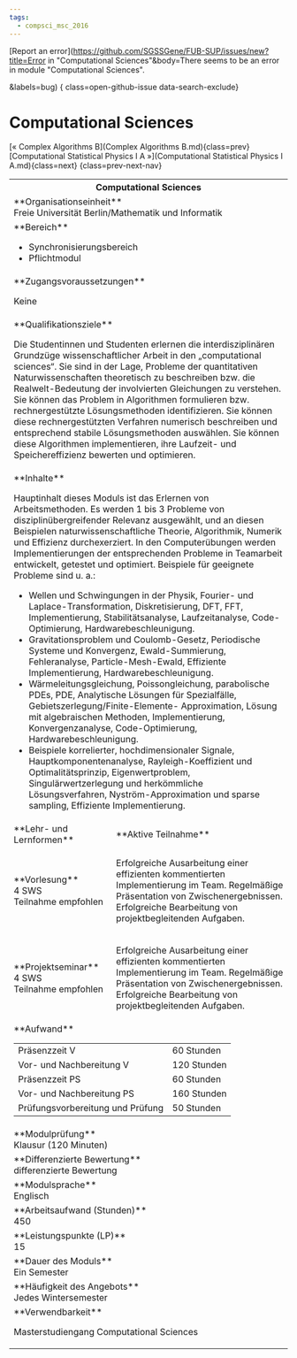 ```yaml
---
tags:
  - compsci_msc_2016
---
```

[Report an error](https://github.com/SGSSGene/FUB-SUP/issues/new?title=Error in "Computational Sciences"&body=There seems to be an error in module "Computational Sciences".

<Describe here a slightly more detailed description of what is wrong>&labels=bug)
{ class=open-github-issue data-search-exclude}

# Computational Sciences

[« Complex Algorithms B](Complex Algorithms B.md){class=prev}
[Computational Statistical Physics I A »](Computational Statistical Physics I A.md){class=next}
{class=prev-next-nav}

<table markdown id="moduledesc">
<tr markdown class="moduledesc_head"><th colspan="2">Computational Sciences </th></tr>
<tr markdown><td colspan="2">**Organisationseinheit**   <br>Freie Universität Berlin/Mathematik und Informatik</td></tr>

<tr markdown><td colspan="2">**Bereich**<br>


- Synchronisierungsbereich
- Pflichtmodul

</td></tr>

<tr markdown><td colspan="2">**Zugangsvoraussetzungen** <br>

Keine


</td></tr>
<tr markdown><td colspan="2">**Qualifikationsziele**    <br>

Die Studentinnen und Studenten erlernen die interdisziplinären Grundzüge
wissenschaftlicher Arbeit in den „computational sciences“. Sie sind in der
Lage, Probleme der quantitativen Naturwissenschaften theoretisch zu
beschreiben bzw. die Realwelt-Bedeutung der involvierten Gleichungen zu
verstehen. Sie können das Problem in Algorithmen formulieren bzw.
rechnergestützte Lösungsmethoden identifizieren. Sie können diese
rechnergestützten Verfahren numerisch beschreiben und entsprechend stabile
Lösungsmethoden auswählen. Sie können diese Algorithmen implementieren, ihre
Laufzeit- und Speichereffizienz bewerten und optimieren.


</td></tr>
<tr markdown><td colspan="2">**Inhalte**                <br>

Hauptinhalt dieses Moduls ist das Erlernen von Arbeitsmethoden. Es werden 1
bis 3 Probleme von disziplinübergreifender Relevanz ausgewählt, und an
diesen Beispielen naturwissenschaftliche Theorie, Algorithmik, Numerik und
Effizienz durchexerziert. In den Computerübungen werden Implementierungen
der entsprechenden Probleme in Teamarbeit entwickelt, getestet und
optimiert. Beispiele für geeignete Probleme sind u. a.:

- Wellen und Schwingungen in der Physik, Fourier- und
  Laplace-Transformation, Diskretisierung, DFT, FFT, Implementierung,
  Stabilitätsanalyse, Laufzeitanalyse, Code- Optimierung,
  Hardwarebeschleunigung.
- Gravitationsproblem und Coulomb-Gesetz, Periodische Systeme und
  Konvergenz, Ewald-Summierung, Fehleranalyse, Particle-Mesh-Ewald,
  Effiziente Implementierung, Hardwarebeschleunigung.
- Wärmeleitungsgleichung, Poissongleichung, parabolische PDEs, PDE,
  Analytische Lösungen für Spezialfälle, Gebietszerlegung/Finite-Elemente-
  Approximation, Lösung mit algebraischen Methoden, Implementierung,
  Konvergenzanalyse, Code-Optimierung, Hardwarebeschleunigung.
- Beispiele korrelierter, hochdimensionaler Signale,
  Hauptkomponentenanalyse, Rayleigh-Koeffizient und Optimalitätsprinzip,
  Eigenwertproblem, Singulärwertzerlegung und herkömmliche Lösungsverfahren,
  Nyström-Approximation und sparse sampling, Effiziente Implementierung.


</td></tr>

<tr markdown><td>**Lehr- und Lernformen**</td><td>**Aktive Teilnahme**</td></tr>
<tr markdown><td> **Vorlesung** <br>4 SWS <br> Teilnahme empfohlen</td><td>

Erfolgreiche Ausarbeitung einer effizienten kommentierten Implementierung im Team. Regelmäßige Präsentation von Zwischenergebnissen. Erfolgreiche Bearbeitung von projektbegleitenden Aufgaben.
</td></tr>
<tr markdown><td> **Projektseminar** <br>4 SWS <br> Teilnahme empfohlen</td><td>

Erfolgreiche Ausarbeitung einer effizienten kommentierten Implementierung im Team. Regelmäßige Präsentation von Zwischenergebnissen. Erfolgreiche Bearbeitung von projektbegleitenden Aufgaben.
</td></tr>
<tr markdown><td colspan="2">**Aufwand**                <br>
<table class="aufwand_table">
<tr><td>Präsenzzeit V</td><td>60 Stunden</td></tr>
<tr><td>Vor- und Nachbereitung V</td><td>120 Stunden</td></tr>
<tr><td>Präsenzzeit PS</td><td>60 Stunden</td></tr>
<tr><td>Vor- und Nachbereitung PS</td><td>160 Stunden</td></tr>
<tr><td>Prüfungsvorbereitung und Prüfung</td><td>50 Stunden</td></tr>
</table>

</td></tr>
<tr markdown><td colspan="2">**Modulprüfung**             <br>Klausur (120 Minuten)


</td></tr>
<tr markdown><td colspan="2">**Differenzierte Bewertung** <br>differenzierte Bewertung

</td></tr>
<tr markdown><td colspan="2">**Modulsprache**             <br>Englisch</td></tr>
<tr markdown><td colspan="2">**Arbeitsaufwand (Stunden)** <br>450</td></tr>
<tr markdown><td colspan="2">**Leistungspunkte (LP)**     <br>15</td></tr>
<tr markdown><td colspan="2">**Dauer des Moduls**         <br>Ein Semester</td></tr>
<tr markdown><td colspan="2">**Häufigkeit des Angebots**  <br>Jedes Wintersemester</td></tr>
<tr markdown><td colspan="2">**Verwendbarkeit**           <br>

Masterstudiengang Computational Sciences


</td></tr>

</table>

